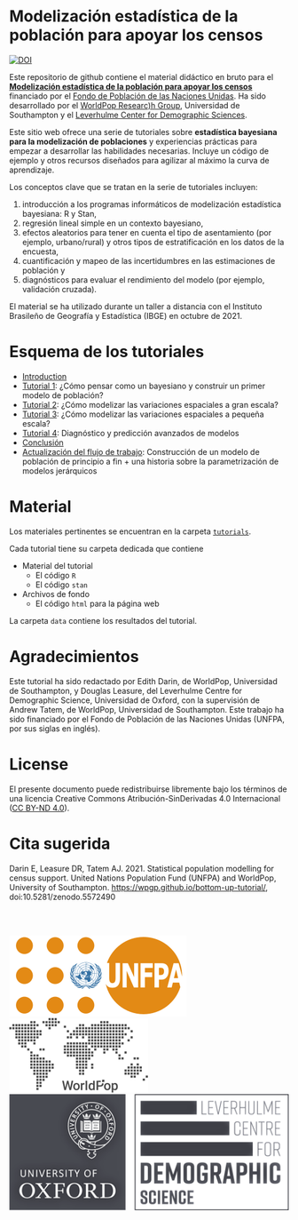 # Modelización estadística de la población para apoyar los censos

[![DOI](https://zenodo.org/badge/383087930.svg)](https://zenodo.org/badge/latestdoi/383087930)

Este repositorio de github contiene el material didáctico en bruto para el [**Modelización estadística de la población para apoyar los censos**](https://wpgp.github.io/bottom-up-tutorial-es/) financiado por el [Fondo de Población de las Naciones Unidas](<https://www.unfpa.org/>). Ha sido desarrollado por el [WorldPop Researc)h Group](<https://www.worldpop.org/>), Universidad de Southampton y el [Leverhulme Center for Demographic Sciences](https://www.demography.ox.ac.uk/).

Este sitio web ofrece una serie de tutoriales sobre **estadística bayesiana para la modelización de poblaciones** y experiencias prácticas para empezar a desarrollar las habilidades necesarias. Incluye un código de ejemplo y otros recursos diseñados para agilizar al máximo la curva de aprendizaje.

Los conceptos clave que se tratan en la serie de tutoriales incluyen:
1. introducción a los programas informáticos de modelización estadística bayesiana: R y Stan,
2. regresión lineal simple en un contexto bayesiano,
3. efectos aleatorios para tener en cuenta el tipo de asentamiento (por ejemplo, urbano/rural) y otros tipos de estratificación en los datos de la encuesta,
4. cuantificación y mapeo de las incertidumbres en las estimaciones de población y
5. diagnósticos para evaluar el rendimiento del modelo (por ejemplo, validación cruzada).

El material se ha utilizado durante un taller a distancia con el Instituto Brasileño de Geografía y Estadística (IBGE) en octubre de 2021.

# Esquema de los tutoriales

-   [Introduction](https://github.com/wpgp/bottom-up-tutorial-es/tree/main/tutorials/)
-   [Tutorial 1](https://github.com/wpgp/bottom-up-tutorial-es/tree/main/tutorials/tutorial1/): ¿Cómo pensar como un bayesiano y construir un primer modelo de población? 
-   [Tutorial 2](https://github.com/wpgp/bottom-up-tutorial-es/tree/main/tutorials/tutorial2/): ¿Cómo modelizar las variaciones espaciales a gran escala?
-   [Tutorial 3](https://github.com/wpgp/bottom-up-tutorial-es/tree/main/tutorials/tutorial3/): ¿Cómo modelizar las variaciones espaciales a pequeña escala?
-   [Tutorial 4](https://github.com/wpgp/bottom-up-tutorial-es/tree/main/tutorials/tutorial4/): Diagnóstico y predicción avanzados de modelos
-   [Conclusión](https://github.com/wpgp/bottom-up-tutorial-es/tree/main/tutorials/)
-   [Actualización del flujo de trabajo](https://github.com/wpgp/bottom-up-tutorial-es/tree/main/tutorials/workflow/): Construcción de un modelo de población de principio a fin + una historia sobre la parametrización de modelos jerárquicos

# Material

Los materiales pertinentes se encuentran en la carpeta [`tutorials`](https://github.com/wpgp/bottom-up-tutorial-es/tree/main/tutorials).

Cada tutorial tiene su carpeta dedicada que contiene
- Material del tutorial
  - El código `R`
  - El código `stan`
- Archivos de fondo
  - El código `html` para la página web  

La carpeta `data` contiene los resultados del tutorial.

# Agradecimientos

 Este tutorial ha sido redactado por Edith Darin, de WorldPop, Universidad de Southampton, y Douglas Leasure, del Leverhulme Centre for Demographic Science, Universidad de Oxford, con la supervisión de Andrew Tatem, de WorldPop, Universidad de Southampton. Este trabajo ha sido financiado por el Fondo de Población de las Naciones Unidas (UNFPA, por sus siglas en inglés). 

# License

El presente documento puede redistribuirse libremente bajo los términos de una licencia Creative Commons Atribución-SinDerivadas 4.0 Internacional ([CC BY-ND 4.0](https://creativecommons.org/licenses/by-nd/4.0/)).


# Cita sugerida

Darin E, Leasure DR, Tatem AJ. 2021. Statistical population modelling for census support. United Nations Population Fund (UNFPA) and WorldPop, University of Southampton. https://wpgp.github.io/bottom-up-tutorial/, doi:10.5281/zenodo.5572490

<br>

<br>


![alt](assets/pic/320px-UNFPA_logo.svg.png) ![alt](assets/pic/wp_logo_gray_low.png) ![alt](assets/pic/Ox_LCDS_logo_bw.png)
